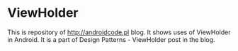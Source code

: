 # ViewHolder

This is repository of http://androidcode.pl blog. It shows uses of ViewHolder in Android. It is a part of Design Patterns - ViewHolder post in the blog.
